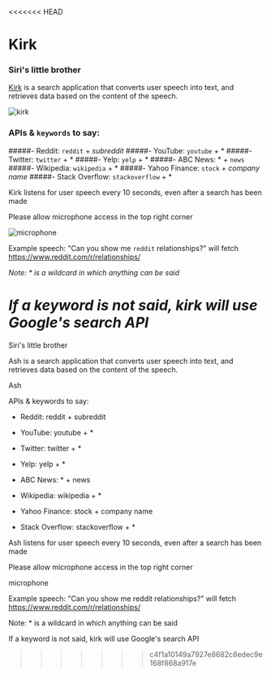 <<<<<<< HEAD
# Kirk
### Siri's little brother

[Kirk](https://kirk1.herokuapp.com/) is a search application that converts user speech into text, and retrieves data based on the content of the speech.

![kirk](https://github.com/ricochen/kirk/blob/master/app/assets/kirk.jpg)

### APIs & `keywords` to say:
#####- Reddit: `reddit` + *subreddit*
#####- YouTube: `youtube` + *
#####- Twitter: `twitter` + *
#####- Yelp: `yelp` + *
#####- ABC News: * + `news`
#####- Wikipedia: `wikipedia` + *
#####- Yahoo Finance: `stock` + *company name*
#####- Stack Overflow: `stackoverflow` + *

Kirk listens for user speech every 10 seconds, even after a search has been made

Please allow microphone access in the top right corner

![microphone](https://github.com/ricochen/kirk/blob/master/app/assets/microphone.jpg)

Example speech: "Can you show me `reddit` relationships?" will fetch https://www.reddit.com/r/relationships/

*Note: * is a wildcard in which anything can be said*

*If a keyword is not said, kirk will use Google's search API*
=======
Siri's little brother

Ash is a search application that converts user speech into text, and retrieves data based on the content of the speech.

Ash

APIs & keywords to say:

- Reddit: reddit + subreddit

- YouTube: youtube + *

- Twitter: twitter + *

- Yelp: yelp + *

- ABC News: * + news

- Wikipedia: wikipedia + *

- Yahoo Finance: stock + company name

- Stack Overflow: stackoverflow + *

Ash listens for user speech every 10 seconds, even after a search has been made

Please allow microphone access in the top right corner

microphone

Example speech: "Can you show me reddit relationships?" will fetch https://www.reddit.com/r/relationships/

Note: * is a wildcard in which anything can be said

If a keyword is not said, kirk will use Google's search API
>>>>>>> c4f1a10149a7927e8682c8edec9e168f868a917e
